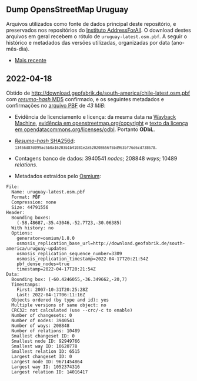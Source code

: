 ## Dump OpensStreetMap Uruguay
Arquivos utilizados como fonte de dados principal deste repositório, e preservados nos repositórios do [Instituto AddressForAll](https://github.com/AddressForAll/preserv-UY). 
O download destes arquivos em geral recebem o rótulo de `uruguay-latest.osm.pbf`. 
A seguir o histórico e metadados das versões utilizadas, organizadas por data (ano-mês-dia).

* [Mais recente](#2022-04-18)

## 2022-04-18
Obtido de http://download.geofabrik.de/south-america/chile-latest.osm.pbf com [_resumo-hash_ MD5](https://en.wikipedia.org/wiki/MD5) confirmado, e os seguintes metadados e confirmações no [arquivo PBF](https://wiki.openstreetmap.org/wiki/PBF_Format) de *43 MiB*:

* Evidência de licenciamento e licença: da mesma data na [Wayback Machine](https://web.archive.org), [evidência em openstreetmap.org/copyright](http://web.archive.org/web/20220418172233/https://www.openstreetmap.org/copyright) e [texto da licença em opendatacommons.org/licenses/odbl](http://web.archive.org/web/20220418172356/https://opendatacommons.org/licenses/odbl/). Portanto **ODbL**.

* [_Resumo-hash_ SHA256d](https://en.bitcoin.it/wiki/Protocol_documentation#Hashes): <small> `13456d87d099ac5b0a16203b1b41081e2a520208656f5bd963bf76d6cd738678`</small>.

* Contagens banco de dados: 3940541 _nodes_; 208848 _ways_; 10489 _relations_.

* Metadados extraídos pelo [Osmium](https://osmcode.org/osmium-tool/manual.html):

```
File:
  Name: uruguay-latest.osm.pbf
  Format: PBF
  Compression: none
  Size: 44791556
Header:
  Bounding boxes:
    (-58.48687,-35.43046,-52.7723,-30.06385)
  With history: no
  Options:
    generator=osmium/1.8.0
    osmosis_replication_base_url=http://download.geofabrik.de/south-america/uruguay-updates
    osmosis_replication_sequence_number=3309
    osmosis_replication_timestamp=2022-04-17T20:21:54Z
    pbf_dense_nodes=true
    timestamp=2022-04-17T20:21:54Z
Data:
  Bounding box: (-60.4246055,-36.349662,-20,7)
  Timestamps:
    First: 2007-10-31T20:25:28Z
    Last: 2022-04-17T06:11:16Z
  Objects ordered (by type and id): yes
  Multiple versions of same object: no
  CRC32: not calculated (use --crc/-c to enable)
  Number of changesets: 0
  Number of nodes: 3940541
  Number of ways: 208848
  Number of relations: 10489
  Smallest changeset ID: 0
  Smallest node ID: 92949766
  Smallest way ID: 10620778
  Smallest relation ID: 6515
  Largest changeset ID: 0
  Largest node ID: 9671454864
  Largest way ID: 1052374316
  Largest relation ID: 14016417
```
